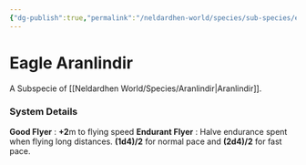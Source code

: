 ```yaml
---
{"dg-publish":true,"permalink":"/neldardhen-world/species/sub-species/eagle-aranlindir/"}
---
```


# Eagle Aranlindir
A Subspecie of [[Neldardhen World/Species/Aranlindir\|Aranlindir]].



### System Details
**Good Flyer** : **+2**m to flying speed
**Endurant Flyer** : Halve endurance spent when flying long distances. **(1d4)/2** for normal pace and **(2d4)/2** for fast pace.